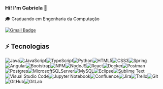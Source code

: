 ### Hi! I'm Gabriela :wave:


:mortar_board: Graduando em Engenharia da Computação

[![Gmail Badge](https://img.shields.io/badge/-camposgamagabriela@gmail.com-D14836?style=flat&logo=gmail&logoColor=white&link=mailto:camposgamagabriela@gmail.com)](mailto:camposgamagabriela@gmail.com)

## :zap: Tecnologias

![Java](https://img.shields.io/badge/Java-%23ED8B00.svg?style=flat-square&logo=java&logoColor=white)![JavaScript](https://img.shields.io/badge/JavaScript-%23323330.svg?style=flat-square&logo=javascript&logoColor=%23F7DF1E)![TypeScript](https://img.shields.io/badge/TypeScript-%23007ACC.svg?style=flat-square&logo=typescript&logoColor=white)![Python](https://img.shields.io/badge/Python-3670A0?style=flat-square&logo=python&logoColor=ffdd54)![HTML5](https://img.shields.io/badge/HTML5-%23E34F26.svg?style=flat-square&logo=html5&logoColor=white)![CSS3](https://img.shields.io/badge/CSS3-%231572B6.svg?style=flat-square&logo=css3&logoColor=white)![Spring](https://img.shields.io/badge/Spring-%236DB33F.svg?style=flat-square&logo=spring&logoColor=white)![Angular](https://img.shields.io/badge/Angular-%23DD0031.svg?style=flat-square&logo=angular&logoColor=white)![Bootstrap](https://img.shields.io/badge/Bootstrap-%23563D7C.svg?style=flat-square&logo=bootstrap&logoColor=white)![NPM](https://img.shields.io/badge/NPM-%23000000.svg?style=flat-square&logo=npm&logoColor=white)![NodeJS](https://img.shields.io/badge/Node.js-6DA55F?style=flat-square&logo=node.js&logoColor=white)![React](https://img.shields.io/badge/React-%2320232a.svg?style=flat-square&logo=react&logoColor=%2361DAFB)![Docker](https://img.shields.io/badge/Docker-%230db7ed.svg?style=flat-square&logo=docker&logoColor=white)![Postman](https://img.shields.io/badge/Postman-FF6C37?style=flat-square&logo=postman&logoColor=white)![Postgres](https://img.shields.io/badge/Postgres-%23316192.svg?style=flat-square&logo=postgresql&logoColor=white)![MicrosoftSQLServer](https://img.shields.io/badge/Microsoft%20SQL%20Sever-CC2927?style=flat-square&logo=microsoft%20sql%20server&logoColor=white)![MySQL](https://img.shields.io/badge/Mysql-%2300f.svg?style=flat-square&logo=mysql&logoColor=white)![Eclipse](https://img.shields.io/badge/Eclipse-FE7A16.svg?style=flat-square&logo=Eclipse&logoColor=white)![Sublime Text](https://img.shields.io/badge/Sublime_Text-%23575757.svg?style=flat-square&logo=sublime-text&logoColor=important)![Visual Studio Code](https://img.shields.io/badge/Visual%20Studio%20Code-0078d7.svg?style=flat-square&logo=visual-studio-code&logoColor=white)![Jupyter Notebook](https://img.shields.io/badge/Jupyter-%23FA0F00.svg?style=flat-square&logo=jupyter&logoColor=white)![Confluence](https://img.shields.io/badge/Confluence-%23172BF4.svg?style=flat-square&logo=confluence&logoColor=white)![Jira](https://img.shields.io/badge/Jira-%230A0FFF.svg?style=flat-square&logo=jira&logoColor=white)![Trello](https://img.shields.io/badge/Trello-%23026AA7.svg?style=flat-square&logo=Trello&logoColor=white)![Git](https://img.shields.io/badge/Git-%23F05033.svg?style=flat-square&logo=git&logoColor=white)![GitHub](https://img.shields.io/badge/Github-%23121011.svg?style=flat-square&logo=github&logoColor=white)![GitLab](https://img.shields.io/badge/Gitlab-%23181717.svg?style=flat-square&logo=gitlab&logoColor=white)

<!-- 
[![Linkedin](https://img.shields.io/badge/Gabriela-0077B5?style=for-the-badge&logo=linkedin&logoColor=white)](https://www.linkedin.com/in/gabriela-campos-gama-0671ba173/)

[![Top Langs](https://github-readme-stats.vercel.app/api/top-langs/?username=gabicgama&layout=compact&theme=dark)](https://github.com/anuraghazra/github-readme-stats)

![YOUR github stats](https://github-readme-stats.vercel.app/api?username=gabicgama) 
-->

